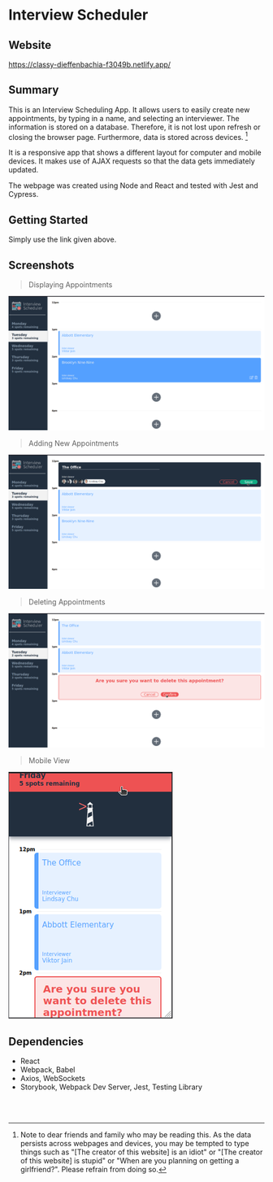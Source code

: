 # Interview Scheduler

## Website 

https://classy-dieffenbachia-f3049b.netlify.app/

## Summary

This is an Interview Scheduling App. It allows users to easily create new appointments, by typing in a name, and selecting an interviewer. The information is stored on a database. Therefore, it is not lost upon refresh or closing the browser page. Furthermore, data is stored across devices. [^1]

It is a responsive app that shows a different layout for computer and mobile devices. It makes use of AJAX requests so that the data gets immediately updated.

The webpage was created using Node and React and tested with Jest and Cypress.

## Getting Started

Simply use the link given above.

## Screenshots
> Displaying Appointments

![screenshot](https://github.com/open-meadow/scheduler/blob/d89e4d7a41476328005519e4c462f2fbd1e82af5/docs/1-displaying_appointments.png)

> Adding New Appointments

![screenshot](https://github.com/open-meadow/scheduler/blob/d89e4d7a41476328005519e4c462f2fbd1e82af5/docs/2-adding_new_appointments.png)

> Deleting Appointments

![screenshot](https://github.com/open-meadow/scheduler/blob/d89e4d7a41476328005519e4c462f2fbd1e82af5/docs/3-confirm_delete_appointment.png)

> Mobile View

![screenshot](https://github.com/open-meadow/scheduler/blob/d89e4d7a41476328005519e4c462f2fbd1e82af5/docs/4-mobile_view.png)

## Dependencies
- React
- Webpack, Babel
-  Axios, WebSockets
-  Storybook, Webpack Dev Server, Jest, Testing Library

<br></br>
[^1]: Note to dear friends and family who may be reading this. As the data persists across webpages and devices, you may be tempted to type things such as "[The creator of this website] is an idiot" or "[The creator of this website] is stupid" or "When are you planning on getting a girlfriend?". Please refrain from doing so.